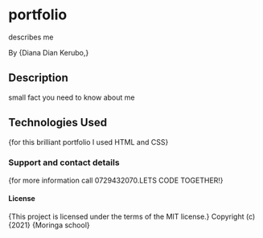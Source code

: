 # portfolio
describes me 

By {Diana Dian Kerubo,}

## Description
small fact you need to know about me

## Technologies Used
{for this brilliant portfolio I used HTML and CSS}

### Support and contact details
{for more information call 0729432070.LETS CODE TOGETHER!}

#### License
{This project is licensed under the terms of the MIT license.} Copyright (c) {2021} {Moringa school}